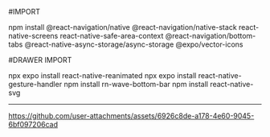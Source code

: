 #IMPORT

npm install @react-navigation/native @react-navigation/native-stack react-native-screens react-native-safe-area-context @react-navigation/bottom-tabs @react-native-async-storage/async-storage @expo/vector-icons 

#DRAWER IMPORT

npx expo install react-native-reanimated npx expo install react-native-gesture-handler
npm install rn-wave-bottom-bar
npm install react-native-svg




-----------------------------------------------------------------------------


https://github.com/user-attachments/assets/6926c8de-a178-4e60-9045-6bf097206cad
